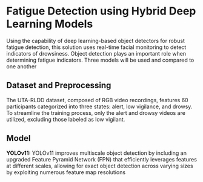 # Fatigue Detection using Hybrid Deep Learning Models
Using the capability of deep learning-based object detectors for robust fatigue detection, this solution uses real-time facial monitoring to detect indicators of drowsiness. Object detection plays an important role when determining fatigue indicators. Three models will be used and compared to one another
## Dataset and Preprocessing
The UTA-RLDD dataset, composed of RGB video recordings, features 60 participants categorized into three states: alert, low vigilance, and drowsy. To streamline the training process, only the alert and drowsy videos are utilized, excluding those labeled as low vigilant.
## Model
<b> YOLOv11:</b> YOLOv11 improves multiscale object detection by including an upgraded Feature Pyramid Network (FPN) that efficiently leverages features at different scales, allowing for exact object detection across varying sizes by exploiting numerous feature map resolutions
